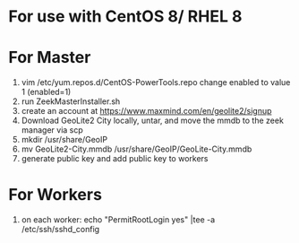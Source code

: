 # For use with CentOS 8/ RHEL 8

# For Master
1) vim /etc/yum.repos.d/CentOS-PowerTools.repo
  change enabled to value 1 (enabled=1)
2) run ZeekMasterInstaller.sh
3) create an account at https://www.maxmind.com/en/geolite2/signup
4) Download GeoLite2 City locally, untar, and move the mmdb to the zeek manager via scp
5) mkdir /usr/share/GeoIP
6) mv GeoLite2-City.mmdb /usr/share/GeoIP/GeoLite-City.mmdb 
7) generate public key and add public key to workers

# For Workers
1) on each worker: echo "PermitRootLogin yes" |tee -a /etc/ssh/sshd_config
